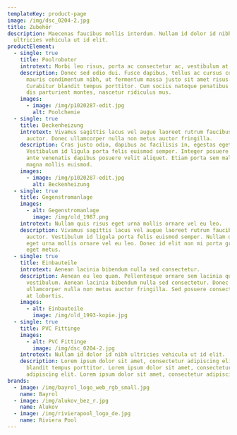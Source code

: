 ```yaml
---
templateKey: product-page
image: /img/dsc_0204-2.jpg
title: Zubehör
description: Maecenas faucibus mollis interdum. Nullam id dolor id nibh
  ultricies vehicula ut id elit.
productElement:
  - single: true
    title: Poolroboter
    introtext: Morbi leo risus, porta ac consectetur ac, vestibulum at eros.
    description: Donec sed odio dui. Fusce dapibus, tellus ac cursus commodo, tortor
      mauris condimentum nibh, ut fermentum massa justo sit amet risus.
      Curabitur blandit tempus porttitor. Cum sociis natoque penatibus et magnis
      dis parturient montes, nascetur ridiculus mus.
    images:
      - image: /img/p1020287-edit.jpg
        alt: Poolchemie
  - single: true
    title: Beckenheizung
    introtext: Vivamus sagittis lacus vel augue laoreet rutrum faucibus dolor
      auctor. Donec ullamcorper nulla non metus auctor fringilla.
    description: Cras justo odio, dapibus ac facilisis in, egestas eget quam.
      Vestibulum id ligula porta felis euismod semper. Integer posuere erat a
      ante venenatis dapibus posuere velit aliquet. Etiam porta sem malesuada
      magna mollis euismod.
    images:
      - image: /img/p1020287-edit.jpg
        alt: Beckenheizung
  - single: true
    title: Gegenstromanlage
    images:
      - alt: Gegenstromanlage
        image: /img/old_1987.png
    introtext: Nullam quis risus eget urna mollis ornare vel eu leo.
    description: Vivamus sagittis lacus vel augue laoreet rutrum faucibus dolor
      auctor. Vestibulum id ligula porta felis euismod semper. Nullam quis risus
      eget urna mollis ornare vel eu leo. Donec id elit non mi porta gravida at
      eget metus.
  - single: true
    title: Einbauteile
    introtext: Aenean lacinia bibendum nulla sed consectetur.
    description: Aenean eu leo quam. Pellentesque ornare sem lacinia quam venenatis
      vestibulum. Aenean lacinia bibendum nulla sed consectetur. Donec
      ullamcorper nulla non metus auctor fringilla. Sed posuere consectetur est
      at lobortis.
    images:
      - alt: Einbauteile
        image: /img/old_1993-kopie.jpg
  - single: true
    title: PVC Fittinge
    images:
      - alt: PVC Fittinge
        image: /img/dsc_0204-2.jpg
    introtext: Nullam id dolor id nibh ultricies vehicula ut id elit.
    description: Lorem ipsum dolor sit amet, consectetur adipiscing elit. Curabitur
      blandit tempus porttitor. Lorem ipsum dolor sit amet, consectetur
      adipiscing elit. Lorem ipsum dolor sit amet, consectetur adipiscing elit.
brands:
  - image: /img/bayrol_logo_web_rgb_small.jpg
    name: Bayrol
  - image: /img/alukov_bez_r.jpg
    name: Alukov
  - image: /img/rivierapool_logo_de.jpg
    name: Riviera Pool
---
```

